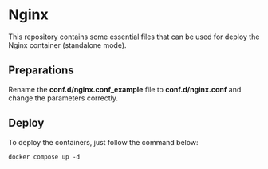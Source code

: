 # Nginx

This repository contains some essential files that can be used for deploy the Nginx container (standalone mode).

## Preparations

Rename the **conf.d/nginx.conf_example** file to **conf.d/nginx.conf** and change the parameters correctly.

## Deploy

To deploy the containers, just follow the command below:

```shell
docker compose up -d
```